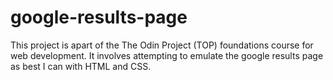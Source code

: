 # google-results-page

This project is apart of the The Odin Project (TOP) foundations course for web development. It involves attempting to emulate the google results page as best I can with HTML and CSS.